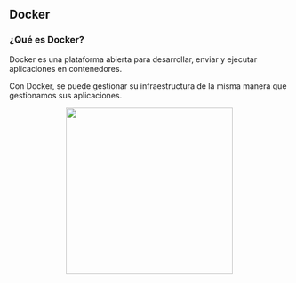 ## Docker
### ¿Qué es Docker?

Docker es una plataforma abierta para desarrollar, enviar y ejecutar
aplicaciones en contenedores.

Con Docker, se puede gestionar su infraestructura de la misma manera que
gestionamos sus aplicaciones.

<p align="center">
  <img src="https://sysarmy.com/blog/assets/docker-thumbnail.png" width="300" height="300" />
